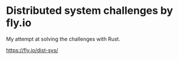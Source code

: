 # Distributed system challenges by fly.io

My attempt at solving the challenges with Rust.

https://fly.io/dist-sys/
